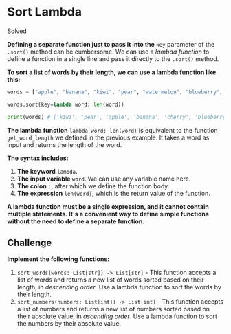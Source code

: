 # Sort Lambda

Solved

**Defining a separate function just to pass it into the** `key` parameter of the `.sort()` method can be cumbersome. We can use a *lambda function* to define a function in a single line and pass it directly to the `.sort()` method.

**To sort a list of words by their length, we can use a lambda function like this:**

```python
words = ["apple", "banana", "kiwi", "pear", "watermelon", "blueberry", "cherry"]

words.sort(key=lambda word: len(word))

print(words) # ['kiwi', 'pear', 'apple', 'banana', 'cherry', 'blueberry', 'watermelon']
```

**The lambda function** `lambda word: len(word)` is equivalent to the function `get_word_length` we defined in the previous example. It takes a word as input and returns the length of the word.

**The syntax includes:**

1. **The keyword** `lambda`.
2. **The input variable** `word`. We can use any variable name here.
3. **The colon** `:`, after which we define the function body.
4. **The expression** `len(word)`, which is the return value of the function.

**A lambda function must be a single expression, and it cannot contain multiple statements. It's a convenient way to define simple functions without the need to define a separate function.**

## Challenge

**Implement the following functions:**

1. `sort_words(words: List[str]) -> List[str]` - This function accepts a list of words and returns a new list of words sorted based on their length, in *descending order*. Use a lambda function to sort the words by their length.
2. `sort_numbers(numbers: List[int]) -> List[int]` - This function accepts a list of numbers and returns a new list of numbers sorted based on their absolute value, in *ascending order*. Use a lambda function to sort the numbers by their absolute value.